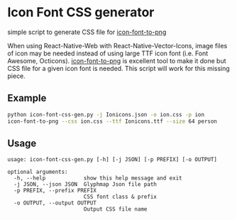# Icon Font CSS generator

simple script to generate CSS file for [icon-font-to-png](https://github.com/Pythonity/icon-font-to-png)

When using React-Native-Web with React-Native-Vector-Icons, image files of icon may be needed instead of using large TTF icon font (i.e. Font Awesome, Octicons). [icon-font-to-png](https://github.com/Pythonity/icon-font-to-png) is excellent tool to make it done but CSS file for a given icon font is needed. This script will work for this missing piece.

## Example

```bash
python icon-font-css-gen.py -j Ionicons.json -o ion.css -p ion
icon-font-to-png --css ion.css --ttf Ionicons.ttf --size 64 person
```

## Usage

```text
usage: icon-font-css-gen.py [-h] [-j JSON] [-p PREFIX] [-o OUTPUT]

optional arguments:
  -h, --help            show this help message and exit
  -j JSON, --json JSON  Glyphmap Json file path
  -p PREFIX, --prefix PREFIX
                        CSS font class & prefix
  -o OUTPUT, --output OUTPUT
                        Output CSS file name
```
